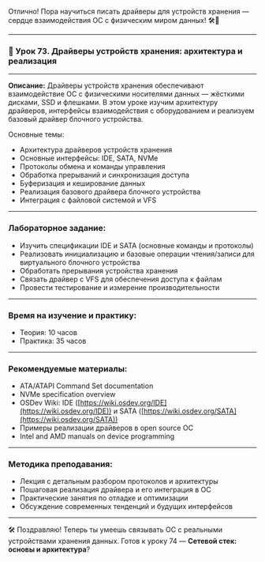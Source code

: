 Отлично! Пора научиться писать драйверы для устройств хранения — сердце взаимодействия ОС с физическим миром данных! 🛠️💾

---

### 🔹 Урок 73. Драйверы устройств хранения: архитектура и реализация

---

**Описание:**
Драйверы устройств хранения обеспечивают взаимодействие ОС с физическими носителями данных — жёсткими дисками, SSD и флешками. В этом уроке изучим архитектуру драйверов, интерфейсы взаимодействия с оборудованием и реализуем базовый драйвер блочного устройства.

Основные темы:

* Архитектура драйверов устройств хранения
* Основные интерфейсы: IDE, SATA, NVMe
* Протоколы обмена и команды управления
* Обработка прерываний и синхронизация доступа
* Буферизация и кеширование данных
* Реализация базового драйвера блочного устройства
* Интеграция с файловой системой и VFS

---

### Лабораторное задание:

* Изучить спецификации IDE и SATA (основные команды и протоколы)
* Реализовать инициализацию и базовые операции чтения/записи для виртуального блочного устройства
* Обработать прерывания устройства хранения
* Связать драйвер с VFS для обеспечения доступа к файлам
* Провести тестирование и измерение производительности

---

### Время на изучение и практику:

* Теория: 10 часов
* Практика: 35 часов

---

### Рекомендуемые материалы:

* ATA/ATAPI Command Set documentation
* NVMe specification overview
* OSDev Wiki: IDE ([https://wiki.osdev.org/IDE](https://wiki.osdev.org/IDE)) и SATA ([https://wiki.osdev.org/SATA](https://wiki.osdev.org/SATA))
* Примеры реализации драйверов в open source ОС
* Intel and AMD manuals on device programming

---

### Методика преподавания:

* Лекция с детальным разбором протоколов и архитектуры
* Пошаговая реализация драйвера и его интеграция в ОС
* Практические занятия по отладке и оптимизации
* Обсуждение современных тенденций и будущих интерфейсов

---

🛠️ Поздравляю! Теперь ты умеешь связывать ОС с реальными устройствами хранения данных. Готов к уроку 74 — **Сетевой стек: основы и архитектура**?
